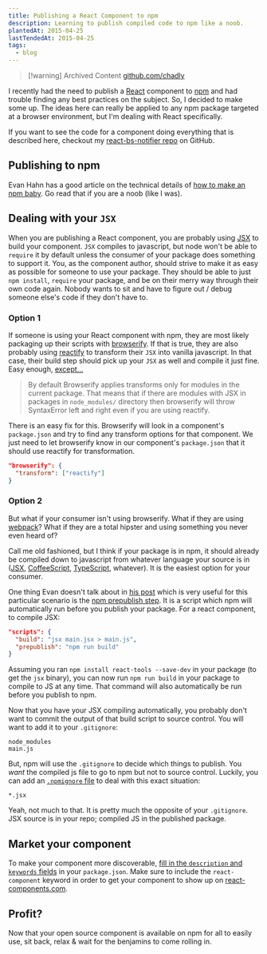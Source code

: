```yaml
---
title: Publishing a React Component to npm
description: Learning to publish compiled code to npm like a noob.
plantedAt: 2015-04-25
lastTendedAt: 2015-04-25
tags:
  - blog
---
```

> [!warning] Archived Content
> [github.com/chadly](https://github.com/chadly/chadly.net)

I recently had the need to publish a [React](http://facebook.github.io/react/) component to [npm](https://www.npmjs.com/) and had trouble finding any best practices on the subject. So, I decided to make some up. The ideas here can really be applied to any npm package targeted at a browser environment, but I'm dealing with React specifically.

If you want to see the code for a component doing everything that is described here, checkout my [react-bs-notifier repo](https://github.com/chadly/react-bs-notifier) on GitHub.

## Publishing to npm

Evan Hahn has a good article on the technical details of [how to make an npm baby](http://evanhahn.com/make-an-npm-baby/). Go read that if you are a noob (like I was).

## Dealing with your `JSX`

When you are publishing a React component, you are probably using [JSX](https://facebook.github.io/react/docs/jsx-in-depth.html) to build your component. `JSX` compiles to javascript, but node won't be able to `require` it by default unless the consumer of your package does something to support it. You, as the component author, should strive to make it as easy as possible for someone to use your package. They should be able to just `npm install`, `require` your package, and be on their merry way through their own code again. Nobody wants to sit and have to figure out / debug someone else's code if they don't have to.

### Option 1

If someone is using your React component with npm, they are most likely packaging up their scripts with [browserify](http://browserify.org/). If that is true, they are also probably using [reactify](https://github.com/andreypopp/reactify) to transform their `JSX` into vanilla javascript. In that case, their build step should pick up your `JSX` as well and compile it just fine. Easy enough, [except...](https://github.com/andreypopp/reactify#code-in-3rd-party-packages-isnt-being-transformed-by-reactify)

> By default Browserify applies transforms only for modules in the current package. That means that if there are modules with JSX in packages in `node_modules/` directory then browserify will throw SyntaxError left and right even if you are using reactify.

There is an easy fix for this. Browserify will look in a component's `package.json` and try to find any transform options for that component. We just need to let browserify know in our component's `package.json` that it should use reactify for transformation.

```json
"browserify": {
  "transform": ["reactify"]
}
```

### Option 2

But what if your consumer isn't using browserify. What if they are using [webpack](http://webpack.github.io/)? What if they are a total hipster and using something you never even heard of?

Call me old fashioned, but I think if your package is in npm, it should already be compiled down to javascript from whatever language your source is in ([JSX](https://facebook.github.io/react/docs/jsx-in-depth.html), [CoffeeScript](http://coffeescript.org/), [TypeScript](http://www.typescriptlang.org/), whatever). It is the easiest option for your consumer.

One thing Evan doesn't talk about in [his post](http://evanhahn.com/make-an-npm-baby/) which is very useful for this particular scenario is the [npm prepublish step](https://docs.npmjs.com/misc/scripts). It is a script which npm will automatically run before you publish your package. For a react component, to compile JSX:

```json
"scripts": {
  "build": "jsx main.jsx > main.js",
  "prepublish": "npm run build"
}
```

Assuming you ran `npm install react-tools --save-dev` in your package (to get the `jsx` binary), you can now run `npm run build` in your package to compile to JS at any time. That command will also automatically be run before you publish to npm.

Now that you have your JSX compiling automatically, you probably don't want to commit the output of that build script to source control. You will want to add it to your `.gitignore`:

```
node_modules
main.js
```

But, npm will use the `.gitignore` to decide which things to publish. You _want_ the compiled js file to go to npm but not to source control. Luckily, you can add an [`.npmignore` file](https://docs.npmjs.com/misc/developers#keeping-files-out-of-your-package) to deal with this exact situation:

```
*.jsx
```

Yeah, not much to that. It is pretty much the opposite of your `.gitignore`. JSX source is in your repo; compiled JS in the published package.

## Market your component

To make your component more discoverable, [fill in the `description` and `keywords` fields](http://browsenpm.org/package.json) in your `package.json`. Make sure to include the `react-component` keyword in order to get your component to show up on [react-components.com](http://react-components.com/).

## Profit?

Now that your open source component is available on npm for all to easily use, sit back, relax & wait for the benjamins to come rolling in.